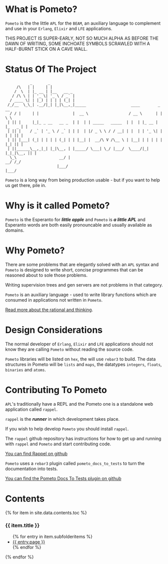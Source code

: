 # What is Pometo?

`Pometo` is the the little `APL` for the `BEAM`, an auxiliary language to complement and use in your `Erlang`, `Elixir` and `LFE` applications.

THIS PROJECT IS SUPER-EARLY, NOT SO MUCH ALPHA AS BEFORE THE DAWN OF WRITING, SOME INCHOATE SYMBOLS SCRAWLED WITH A HALF-BURNT STICK ON A CAVE WALL.

# Status Of The Project

```
           _       _
     /\   | |     | |
    /  \  | |_ __ | |__   __ _
   / /\ \ | | '_ \| '_ \ / _` |
  / ____ \| | |_) | | | | (_| |
 /_/__  \_\_| .__/|_| |_|\__,_|_____                    ____        _      __
  / / |     | |               |  __ \                  / __ \      | |     \ \
 | || |     |_|_ _ __   __ _  | |  | | _____   _____  | |  | |_ __ | |_   _ | |
 | || |    / _` | '_ \ / _` | | |  | |/ _ \ \ / / __| | |  | | '_ \| | | | || |
 | || |___| (_| | | | | (_| | | |__| |  __/\ V /\__ \ | |__| | | | | | |_| || |
 | ||______\__,_|_| |_|\__, | |_____/ \___| \_/ |___/  \____/|_| |_|_|\__, || |
  \_\                   __/ |                                          __/ /_/
                       |___/                                          |___/
```

`Pometo` is a long way from being production usable - but if you want to help us get there, pile in.

# Why is it called Pometo?

`Pometo` is the Esperanto for ***little apple*** and `Pometo` is ***a little APL*** and Esperanto words are both easily pronouncable and usually available as domains.

# Why Pometo?

There are some problems that are elegantly solved with an `APL` syntax and `Pometo` is designed to write short, concise programmes that can be reasoned about to sole those problems.

Writing supervision trees and gen servers are not problems in that category.

`Pometo` is an auxiliary language - used to write library functions which are consumed in applications not written in `Pometo`.

[Read more about the rational and thinking](https://medium.com/@gordonguthrie/the-beam-needs-an-apl-y-language-6c5c998ba6d).

# Design Considerations

The normal developer of `Erlang`, `Elixir` and `LFE` applications should not know they are calling `Pometo` without reading the source code.

`Pometo` libraries will be listed on `hex`, the will use `rebar3` to build. The data structures in Pometo will be `lists` and `maps`, the datatypes `integers`, `floats`, `binaries` and `atoms`.

# Contributing To Pometo

`APL`'s traditionally have a REPL and the Pometo one is a standalone web application called `rappel`.

`rappel` is the ***runner*** in which development takes place.

If you wish to help develop `Pometo` you should install `rappel`.

The `rappel` github repository has instructions for how to get up and running with `rappel` and `Pometo` and start contributing code.

[You can find Rappel on github](http://github.com/gordonguthrie/rappel)

`Pometo` uses a `rebar3` plugin called `pometo_docs_to_tests` to turn the documentation into tests.

[You can find the Pometo Docs To Tests plugin on github](http://github.com/gordonguthrie/pometo_docs_to_tests)

# Contents

<div>
{% for item in site.data.contents.toc %}
    <h3>{{ item.title }}</h3>
      <ul>
        {% for entry in item.subfolderitems %}
          <li><a href="{{ entry.url }}">{{ entry.page }}</a></li>
        {% endfor %}
      </ul>
  {% endfor %}
</div>